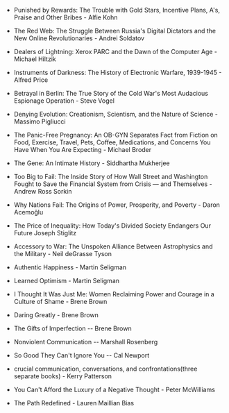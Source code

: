 * Punished by Rewards: The Trouble with Gold Stars, Incentive Plans, A's, Praise and Other Bribes - Alfie Kohn
* The Red Web: The Struggle Between Russia's Digital Dictators and the New Online Revolutionaries - Andrei Soldatov
* Dealers of Lightning: Xerox PARC and the Dawn of the Computer Age - Michael Hiltzik
* Instruments of Darkness: The History of Electronic Warfare, 1939-1945 - Alfred Price
* Betrayal in Berlin: The True Story of the Cold War's Most Audacious Espionage Operation - Steve Vogel
* Denying Evolution: Creationism, Scientism, and the Nature of Science - Massimo Pigliucci
* The Panic-Free Pregnancy: An OB-GYN Separates Fact from Fiction on Food, Exercise, Travel, Pets, Coffee, Medications, and Concerns You Have When You Are Expecting - Michael Broder


* The Gene: An Intimate History - Siddhartha Mukherjee
* Too Big to Fail: The Inside Story of How Wall Street and Washington Fought to Save the Financial System from Crisis — and Themselves - Andrew Ross Sorkin
* Why Nations Fail: The Origins of Power, Prosperity, and Poverty - Daron Acemoğlu
* The Price of Inequality: How Today's Divided Society Endangers Our Future Joseph Stiglitz
* Accessory to War: The Unspoken Alliance Between Astrophysics and the Military - Neil deGrasse Tyson 
* Authentic Happiness - Martin Seligman
* Learned Optimism - Martin Seligman
* I Thought It Was Just Me: Women Reclaiming Power and Courage in a Culture of Shame  - Brene Brown
* Daring Greatly - Brene Brown
* The Gifts of Imperfection -- Brene Brown
* Nonviolent Communication -- Marshall Rosenberg
* So Good They Can't Ignore You -- Cal Newport
* crucial communication, conversations, and confrontations(three separate books) - Kerry Patterson
* You Can't Afford the Luxury of a Negative Thought - Peter McWilliams
* The Path Redefined - Lauren Maillian Bias
